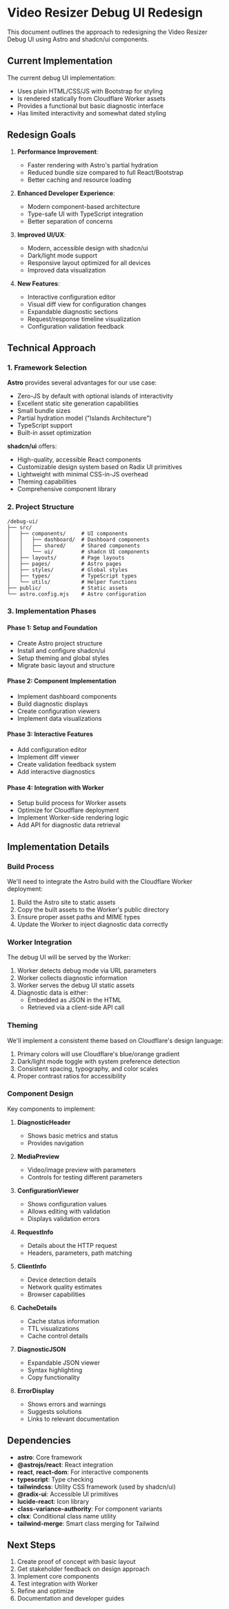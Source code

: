 # Video Resizer Debug UI Redesign

This document outlines the approach to redesigning the Video Resizer Debug UI using Astro and shadcn/ui components.

## Current Implementation

The current debug UI implementation:
- Uses plain HTML/CSS/JS with Bootstrap for styling
- Is rendered statically from Cloudflare Worker assets
- Provides a functional but basic diagnostic interface
- Has limited interactivity and somewhat dated styling

## Redesign Goals

1. **Performance Improvement**:
   - Faster rendering with Astro's partial hydration
   - Reduced bundle size compared to full React/Bootstrap
   - Better caching and resource loading

2. **Enhanced Developer Experience**:
   - Modern component-based architecture
   - Type-safe UI with TypeScript integration
   - Better separation of concerns

3. **Improved UI/UX**:
   - Modern, accessible design with shadcn/ui
   - Dark/light mode support
   - Responsive layout optimized for all devices
   - Improved data visualization

4. **New Features**:
   - Interactive configuration editor
   - Visual diff view for configuration changes
   - Expandable diagnostic sections
   - Request/response timeline visualization
   - Configuration validation feedback

## Technical Approach

### 1. Framework Selection

**Astro** provides several advantages for our use case:
- Zero-JS by default with optional islands of interactivity
- Excellent static site generation capabilities
- Small bundle sizes
- Partial hydration model ("Islands Architecture")
- TypeScript support
- Built-in asset optimization

**shadcn/ui** offers:
- High-quality, accessible React components
- Customizable design system based on Radix UI primitives
- Lightweight with minimal CSS-in-JS overhead
- Theming capabilities
- Comprehensive component library

### 2. Project Structure

```
/debug-ui/
├── src/
│   ├── components/     # UI components
│   │   ├── dashboard/  # Dashboard components
│   │   ├── shared/     # Shared components
│   │   └── ui/         # shadcn UI components
│   ├── layouts/        # Page layouts
│   ├── pages/          # Astro pages
│   ├── styles/         # Global styles
│   ├── types/          # TypeScript types
│   └── utils/          # Helper functions
├── public/             # Static assets
└── astro.config.mjs    # Astro configuration
```

### 3. Implementation Phases

#### Phase 1: Setup and Foundation
- Create Astro project structure
- Install and configure shadcn/ui
- Setup theming and global styles
- Migrate basic layout and structure

#### Phase 2: Component Implementation
- Implement dashboard components
- Build diagnostic displays
- Create configuration viewers
- Implement data visualizations

#### Phase 3: Interactive Features
- Add configuration editor
- Implement diff viewer
- Create validation feedback system
- Add interactive diagnostics

#### Phase 4: Integration with Worker
- Setup build process for Worker assets
- Optimize for Cloudflare deployment
- Implement Worker-side rendering logic
- Add API for diagnostic data retrieval

## Implementation Details

### Build Process

We'll need to integrate the Astro build with the Cloudflare Worker deployment:

1. Build the Astro site to static assets
2. Copy the built assets to the Worker's public directory
3. Ensure proper asset paths and MIME types
4. Update the Worker to inject diagnostic data correctly

### Worker Integration

The debug UI will be served by the Worker:

1. Worker detects debug mode via URL parameters
2. Worker collects diagnostic information
3. Worker serves the debug UI static assets
4. Diagnostic data is either:
   - Embedded as JSON in the HTML
   - Retrieved via a client-side API call

### Theming

We'll implement a consistent theme based on Cloudflare's design language:

1. Primary colors will use Cloudflare's blue/orange gradient
2. Dark/light mode toggle with system preference detection
3. Consistent spacing, typography, and color scales
4. Proper contrast ratios for accessibility

### Component Design

Key components to implement:

1. **DiagnosticHeader**
   - Shows basic metrics and status
   - Provides navigation

2. **MediaPreview**
   - Video/image preview with parameters
   - Controls for testing different parameters

3. **ConfigurationViewer**
   - Shows configuration values
   - Allows editing with validation
   - Displays validation errors

4. **RequestInfo**
   - Details about the HTTP request
   - Headers, parameters, path matching

5. **ClientInfo**
   - Device detection details
   - Network quality estimates
   - Browser capabilities

6. **CacheDetails**
   - Cache status information
   - TTL visualizations
   - Cache control details

7. **DiagnosticJSON**
   - Expandable JSON viewer
   - Syntax highlighting
   - Copy functionality

8. **ErrorDisplay**
   - Shows errors and warnings
   - Suggests solutions
   - Links to relevant documentation

## Dependencies

- **astro**: Core framework
- **@astrojs/react**: React integration
- **react**, **react-dom**: For interactive components
- **typescript**: Type checking
- **tailwindcss**: Utility CSS framework (used by shadcn/ui)
- **@radix-ui**: Accessible UI primitives
- **lucide-react**: Icon library
- **class-variance-authority**: For component variants
- **clsx**: Conditional class name utility
- **tailwind-merge**: Smart class merging for Tailwind

## Next Steps

1. Create proof of concept with basic layout
2. Get stakeholder feedback on design approach
3. Implement core components
4. Test integration with Worker
5. Refine and optimize
6. Documentation and developer guides
